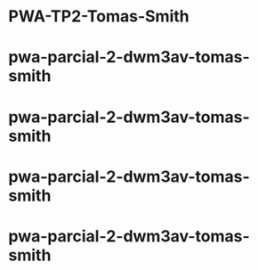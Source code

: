 # PWA-TP2-Tomas-Smith
# pwa-parcial-2-dwm3av-tomas-smith
# pwa-parcial-2-dwm3av-tomas-smith
# pwa-parcial-2-dwm3av-tomas-smith
# pwa-parcial-2-dwm3av-tomas-smith
